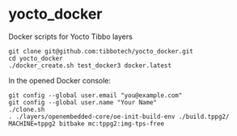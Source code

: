 # yocto_docker

Docker scripts for Yocto Tibbo layers
```
git clone git@github.com:tibbotech/yocto_docker.git
cd yocto_docker
./docker_create.sh test_docker3 docker.latest
```
In the opened Docker console:
```
git config --global user.email "you@example.com"
git config --global user.name "Your Name"
./clone.sh
. ./layers/openembedded-core/oe-init-build-env ./build.tppg2/
MACHINE=tppg2 bitbake mc:tppg2:img-tps-free
```
